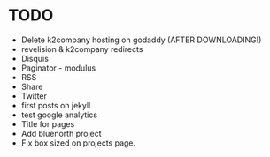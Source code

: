 # TODO


* Delete k2company hosting on godaddy (AFTER DOWNLOADING!)
* revelision & k2company redirects
* Disquis
* Paginator - modulus
* RSS
* Share
* Twitter
* first posts on jekyll
* test google analytics
* Title for pages
* Add bluenorth project
* Fix box sized on projects page.
